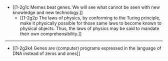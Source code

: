 - [[1-2g1c Memes beat genes. We will see what cannot be seen with new knowledge and new technology.]]
  - [[1-2g2p The laws of physics, by conforming to the Turing principle, make it physically possible for those same laws to become known to physical objects. Thus, the laws of physics may be said to mandate their own comprehensibility.]]
---
- [[1-2g2k4 Genes are (computer) programs expressed in the language of DNA instead of zeros and ones]]
